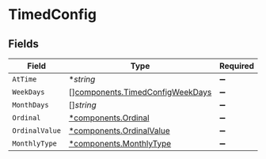 # TimedConfig


## Fields

| Field                                                                              | Type                                                                               | Required                                                                           | Description                                                                        |
| ---------------------------------------------------------------------------------- | ---------------------------------------------------------------------------------- | ---------------------------------------------------------------------------------- | ---------------------------------------------------------------------------------- |
| `AtTime`                                                                           | **string*                                                                          | :heavy_minus_sign:                                                                 | N/A                                                                                |
| `WeekDays`                                                                         | [][components.TimedConfigWeekDays](../../models/components/timedconfigweekdays.md) | :heavy_minus_sign:                                                                 | N/A                                                                                |
| `MonthDays`                                                                        | []*string*                                                                         | :heavy_minus_sign:                                                                 | N/A                                                                                |
| `Ordinal`                                                                          | [*components.Ordinal](../../models/components/ordinal.md)                          | :heavy_minus_sign:                                                                 | N/A                                                                                |
| `OrdinalValue`                                                                     | [*components.OrdinalValue](../../models/components/ordinalvalue.md)                | :heavy_minus_sign:                                                                 | N/A                                                                                |
| `MonthlyType`                                                                      | [*components.MonthlyType](../../models/components/monthlytype.md)                  | :heavy_minus_sign:                                                                 | N/A                                                                                |